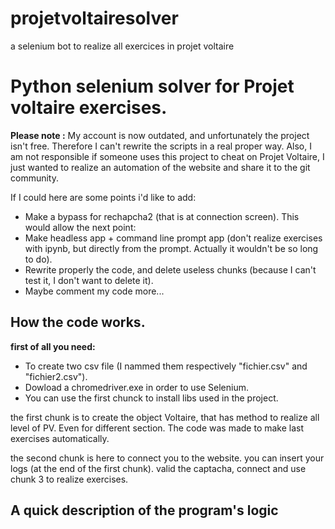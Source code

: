 # projetvoltairesolver
a selenium bot to realize all exercices in projet voltaire

<h1>Python selenium solver for Projet voltaire exercises.</h1>

<p><b>Please note :</b> My account is now outdated, and unfortunately the project isn't free. Therefore I can't rewrite the scripts in a real proper way. Also, I am not responsible if someone uses this project to cheat on Projet Voltaire, I just wanted to realize an automation of the website and share it to the git community. </p>

If I could here are some points i'd like to add:
<ul>
    <li>Make a bypass for rechapcha2 (that is at connection screen). This would allow the next point:</li>
    <li>Make headless app + command line prompt app (don't realize exercises with ipynb, but directly from the prompt. Actually it wouldn't be so long to do).</li>
    <li>Rewrite properly the code, and delete useless chunks (because I can't test it, I don't want to delete it).</li>
    <li>Maybe comment my code more... </li>
</ul>

   
<h2>How the code works.</h2>

<b>first of all you need:</b>
<ul>
    <li>To create two csv file (I nammed them respectively "fichier.csv" and "fichier2.csv").</li>
    <li>Dowload a chromedriver.exe in order to use Selenium.</li>
    <li>You can use the first chunck to install libs used in the project.</li>
</ul>



the first chunk is to create the object Voltaire, that has method to realize all level of PV. Even for different section. The code was made to make last exercises automatically.

the second chunk is here to connect you to the website. you can insert your logs (at the end of the first chunk). valid the captacha, connect and use chunk 3 to realize exercises.

<h2> A quick description of the program's logic </h2>
